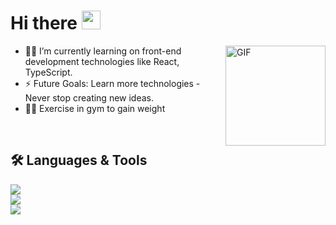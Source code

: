 # Hi there <img width="30px" src="https://media.tenor.com/images/3b388fe03da271d2674faf85eb7c3fcd/tenor.gif" />

<img align="right" alt="GIF" height="160px" src="https://media.giphy.com/media/du3J3cXyzhj75IOgvA/giphy.gif" />

- 👨‍💻 I’m currently learning on front-end development technologies like React, TypeScript.
- ⚡ Future Goals: Learn more technologies - Never stop creating new ideas.
- 💪🏼 Exercise in gym to gain weight
<br/>

## 🛠 Languages & Tools
<img src="https://skillicons.dev/icons?i=react,typescript,emotion,vite,supabase" /><br/>
<img src="https://skillicons.dev/icons?i=nodejs,express,php,mysql,postgresql" /><br/>
<img src="https://skillicons.dev/icons?i=git,github,githubactions,vscode,notion,figma" />
